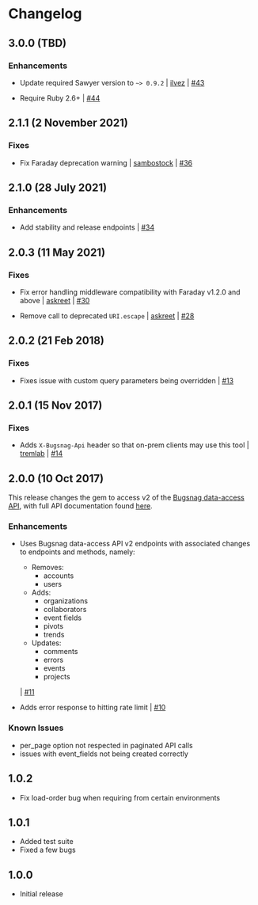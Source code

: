 Changelog
=========

## 3.0.0 (TBD)

### Enhancements

* Update required Sawyer version to `~> 0.9.2`
    | [ilvez](https://github.com/ilvez)
    | [#43](https://github.com/bugsnag/bugsnag-api-ruby/pull/43)

* Require Ruby 2.6+
    | [#44](https://github.com/bugsnag/bugsnag-api-ruby/pull/44)

## 2.1.1 (2 November 2021)

### Fixes

* Fix Faraday deprecation warning
    | [sambostock](https://github.com/sambostock)
    | [#36](https://github.com/bugsnag/bugsnag-api-ruby/pull/36)

## 2.1.0 (28 July 2021)

### Enhancements

* Add stability and release endpoints
    |  [#34](https://github.com/bugsnag/bugsnag-api-ruby/pull/34)

## 2.0.3 (11 May 2021)

### Fixes

* Fix error handling middleware compatibility with Faraday v1.2.0 and above
    | [askreet](https://github.com/askreet)
    | [#30](https://github.com/bugsnag/bugsnag-api-ruby/pull/30)

* Remove call to deprecated `URI.escape`
    | [askreet](https://github.com/askreet)
    | [#28](https://github.com/bugsnag/bugsnag-api-ruby/pull/28)

## 2.0.2 (21 Feb 2018)

### Fixes

* Fixes issue with custom query parameters being overridden
    | [#13](https://github.com/bugsnag/bugsnag-api-ruby/pull/13)

## 2.0.1 (15 Nov 2017)

### Fixes

* Adds `X-Bugsnag-Api` header so that on-prem clients may use this tool
    | [tremlab](https://github.com/tremlab)
    | [#14](https://github.com/bugsnag/bugsnag-api-ruby/pull/14)

## 2.0.0 (10 Oct 2017)

This release changes the gem to access v2 of the [Bugsnag data-access API](https://docs.bugsnag.com/api/data-access/), with full API documentation found [here](http://docs.bugsnagapiv2.apiary.io/).

### Enhancements

* Uses Bugsnag data-access API v2 endpoints with associated changes to endpoints and methods, namely:
    - Removes:
        * accounts
        * users
    - Adds:
        * organizations
        * collaborators
        * event fields
        * pivots
        * trends
    - Updates:
        * comments
        * errors
        * events
        * projects

  | [#11](https://github.com/bugsnag/bugsnag-api-ruby/pull/11)

* Adds error response to hitting rate limit
  | [#10](https://github.com/bugsnag/bugsnag-api-ruby/pull/10)

### Known Issues

* per_page option not respected in paginated API calls
* issues with event_fields not being created correctly

1.0.2
-----
-   Fix load-order bug when requiring from certain environments

1.0.1
-----
-   Added test suite
-   Fixed a few bugs

1.0.0
-----
-   Initial release
